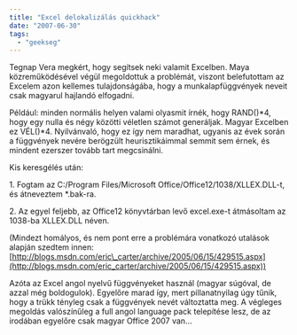 ```yaml
---
title: "Excel delokalizálás quickhack"
date: "2007-06-30"
tags: 
  - "geekseg"
---
```


Tegnap Vera megkért, hogy segítsek neki valamit Excelben. Maya közreműködésével végül megoldottuk a problémát, viszont belefutottam az Excelem azon kellemes tulajdonságába, hogy a munkalapfüggvények neveit csak magyarul hajlandó elfogadni.

Például: minden normális helyen valami olyasmit írnék, hogy RAND()\*4, hogy egy nulla és négy közötti véletlen számot generáljak. Magyar Excelben ez VÉL()\*4. Nyilvánvaló, hogy ez így nem maradhat, ugyanis az évek során a függvények nevére berögzült heurisztikáimmal semmit sem érnek, és mindent ezerszer tovább tart megcsinálni.

Kis keresgélés után:

1\. Fogtam az C:/Program Files/Microsoft Office/Office12/1038/XLLEX.DLL-t, és átneveztem \*.bak-ra.

2\. Az egyel feljebb, az Office12 könyvtárban levő excel.exe-t átmásoltam az 1038-ba XLLEX.DLL néven.

(Mindezt homályos, és nem pont erre a problémára vonatkozó utalások alapján szedtem innen: [http://blogs.msdn.com/eric\_carter/archive/2005/06/15/429515.aspx](http://blogs.msdn.com/eric_carter/archive/2005/06/15/429515.aspx))

Azóta az Excel angol nyelvű függvényeket használ (magyar súgóval, de azzal még boldogulok). Egyelőre marad így, mert pillanatnyilag úgy tűnik, hogy a trükk tényleg csak a függvények nevét változtatta meg. A végleges megoldás valószínűleg a full angol language pack telepítése lesz, de az irodában egyelőre csak magyar Office 2007 van...
